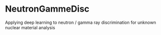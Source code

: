 # NeutronGammeDisc
Applying deep learning to neutron / gamma ray discrimination for unknown nuclear material analysis
